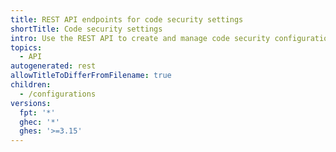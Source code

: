 ```yaml
---
title: REST API endpoints for code security settings
shortTitle: Code security settings
intro: Use the REST API to create and manage code security configurations for your organization.
topics:
  - API
autogenerated: rest
allowTitleToDifferFromFilename: true
children:
  - /configurations
versions:
  fpt: '*'
  ghec: '*'
  ghes: '>=3.15'
---
```

